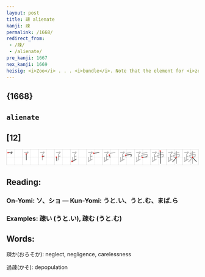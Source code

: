 ```yaml
---
layout: post
title: 疎 alienate
kanji: 疎
permalink: /1668/
redirect_from:
 - /疎/
 - /alienate/
pre_kanji: 1667
nex_kanji: 1669
heisig: <i>Zoo</i> . . . <i>bundle</i>. Note that the element for <i>zoo</i> is flattened out on the left just as <i>leg</i> (Frame 1372) had been. This is the only time we will meet this form in this book.
---
```


## {1668}

## `alienate`

## [12]

<div class="stroke"><img src="../images/E7968E.png" /></div>

## Reading:

### On-Yomi: ソ、ショ &mdash; Kun-Yomi: うと.い、うと.む、まば.ら

### Examples: 疎い (うと.い), 疎む (うと.む)

## Words:

疎か(おろそか): neglect, negligence, carelessness

過疎(かそ): depopulation
